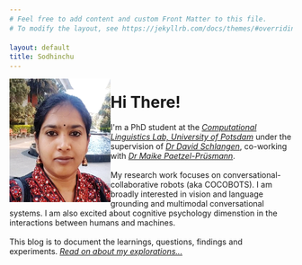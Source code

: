 ```yaml
---
# Feel free to add content and custom Front Matter to this file.
# To modify the layout, see https://jekyllrb.com/docs/themes/#overriding-theme-defaults

layout: default
title: Sodhinchu
---
```


<img align="left" src="images/Kranti_Pic.png" class="profilepic" alt="profilepic" width="180" height="220">

<div class="blurb">
	<h1>Hi There!</h1>
	<p>I'm a PhD student at the <a href="https://clp.ling.uni-potsdam.de/"><em>Computational Linguistics Lab, University of Potsdam</em></a> under the supervision of <a href="https://www.ling.uni-potsdam.de/~das/"><em>Dr David Schlangen</em></a>, co-working with <a href="https://www.maike-paetzel.de/"><em>Dr Maike Paetzel-Prüsmann</em></a>.
	<br/><br/>
	My research work focuses on conversational-collaborative robots (aka COCOBOTS). I am broadly interested in vision and language grounding and multimodal conversational systems. I am also excited about cognitive psychology dimenstion in the interactions between humans and machines.<br/><br/> This blog is to document the learnings, questions, findings and experiments. <a href="/blog"><em>Read on about my explorations...</em></a>
	</p>
</div><!-- /.blurb -->

